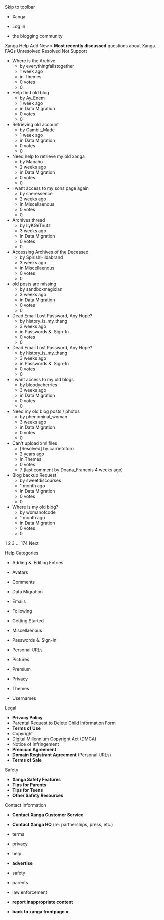 Skip to toolbar

*   Xanga

*   Log In

*   the blogging community

Xanga Help Add New » **Most recently discussed** questions about Xanga… FAQs Unresolved Resolved Not Support

*   Where is the Archive
    *   by everythingfallstogether
    *   1 week ago
    *   in Themes
    *   0 votes
    *   0
*   Help find old blog
    *   by Ay\_Enem
    *   1 week ago
    *   in Data Migration
    *   0 votes
    *   0
*   Retrieving old account
    *   by Gambit\_Made
    *   1 week ago
    *   in Data Migration
    *   0 votes
    *   0
*   Need help to retrieve my old xanga
    *   by Manaho
    *   2 weeks ago
    *   in Data Migration
    *   0 votes
    *   0
*   I want access to my sons page again
    *   by sheressence
    *   2 weeks ago
    *   in Miscellaenous
    *   0 votes
    *   0
*   Archives thread
    *   by LyKGeTnutz
    *   3 weeks ago
    *   in Data Migration
    *   0 votes
    *   0
*   Accessing Archives of the Deceased
    *   by SpirishHildabrand
    *   3 weeks ago
    *   in Miscellaenous
    *   0 votes
    *   0
*   old posts are missing
    *   by sandboxmagician
    *   3 weeks ago
    *   in Data Migration
    *   0 votes
    *   0
*   Dead Email Lost Password, Any Hope?
    *   by history\_is\_my\_thang
    *   3 weeks ago
    *   in Passwords &. Sign-In
    *   0 votes
    *   0
*   Dead Email Lost Password, Any Hope?
    *   by history\_is\_my\_thang
    *   3 weeks ago
    *   in Passwords &. Sign-In
    *   0 votes
    *   0
*   I want access to my old blogs
    *   by bloodycherries
    *   3 weeks ago
    *   in Data Migration
    *   0 votes
    *   0
*   Need my old blog posts / photos
    *   by phenominal\_woman
    *   3 weeks ago
    *   in Data Migration
    *   0 votes
    *   0
*   Can't upload xml files
    *   \[Resolved\] by carrietotoro
    *   2 years ago
    *   in Themes
    *   0 votes
    *   7 (last comment by Doana\_Francois 4 weeks ago)
*   Blog backup Request
    *   by sweetdiscourses
    *   1 month ago
    *   in Data Migration
    *   0 votes
    *   0
*   Where is my old blog?
    *   by womanofcode
    *   1 month ago
    *   in Data Migration
    *   0 votes
    *   0

1 2 3 ... 174 Next

Help Categories

*   Adding &. Editing Entries
*   Avatars
*   Comments
*   Data Migration
*   Emails
*   Following
*   Getting Started
*   Miscellaenous

*   Passwords &. Sign-In
*   Personal URLs
*   Pictures
*   Premium
*   Privacy
*   Themes
*   Usernames

Legal

*   **Privacy Policy**
*   Parental Request to Delete Child Information Form
*   **Terms of Use**
*   Copyright
*   Digital Millennium Copyright Act (DMCA)
*   Notice of Infringement
*   **Premium Agreement**
*   **Domain Registrant Agreement** (Personal URLs)
*   **Terms of Sale**

Safety

*   **Xanga Safety Features**
*   **Tips for Parents**
*   **Tips for Teens**
*   **Other Safety Resources**

Contact Information

*   **Contact Xanga Customer Service**
*   **Contact Xanga HQ** (re: partnerships, press, etc.)

*   terms
*   privacy
*   help
*   **advertise**

*   safety
*   parents
*   law enforcement
*   **report inappropriate content**

*   **back to xanga frontpage »**